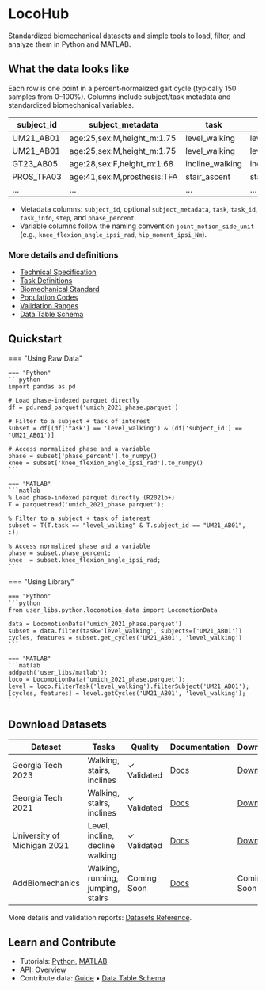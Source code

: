<!-- removed homepage title hiding and hero styles -->

# LocoHub

Standardized biomechanical datasets and simple tools to load, filter, and analyze them in Python and MATLAB.

## What the data looks like

Each row is one point in a percent‑normalized gait cycle (typically 150 samples from 0–100%). Columns include subject/task metadata and standardized biomechanical variables.

| subject_id | subject_metadata            | task           | task_id               | task_info                       | step | phase_percent | knee_flexion_angle_ipsi_rad | hip_moment_ipsi_Nm |
|------------|-----------------------------|----------------|-----------------------|----------------------------------|------|---------------|-----------------------------|--------------------|
| UM21_AB01  | age:25,sex:M,height_m:1.75 | level_walking  | level_walking_normal  | speed_m_s:1.2,incline_deg:0     | 1    | 0.0           | 0.524                       | 0.85               |
| UM21_AB01  | age:25,sex:M,height_m:1.75 | level_walking  | level_walking_normal  | speed_m_s:1.2,incline_deg:0     | 1    | 0.67          | 0.541                       | 0.82               |
| GT23_AB05  | age:28,sex:F,height_m:1.68 | incline_walking| incline_10deg         | speed_m_s:1.0,incline_deg:10    | 3    | 0.0           | 0.698                       | 0.90               |
| PROS_TFA03 | age:41,sex:M,prosthesis:TFA | stair_ascent   | stair_ascent_17cm     | step_height_m:0.17,step_w_m:0.28| 2    | 0.0           | 0.873                       | 1.10               |
| …          | …                           | …              | …                     | …                                | …    | …             | …                           | …                  |

- Metadata columns: `subject_id`, optional `subject_metadata`, `task`, `task_id`, `task_info`, `step`, and `phase_percent`.
- Variable columns follow the naming convention `joint_motion_side_unit` (e.g., `knee_flexion_angle_ipsi_rad`, `hip_moment_ipsi_Nm`).

### More details and definitions

- [Technical Specification](reference/standard_spec/standard_spec.md)
- [Task Definitions](reference/standard_spec/task_definitions.md)
- [Biomechanical Standard](reference/biomechanical_standard.md)
- [Population Codes](reference/population_codes.md)
- [Validation Ranges](reference/standard_spec/validation_ranges.md)
- [Data Table Schema](contributing/contributing_skeleton.md)

## Quickstart

=== "Using Raw Data"

    === "Python"
    ```python
    import pandas as pd

    # Load phase-indexed parquet directly
    df = pd.read_parquet('umich_2021_phase.parquet')

    # Filter to a subject + task of interest
    subset = df[(df['task'] == 'level_walking') & (df['subject_id'] == 'UM21_AB01')]

    # Access normalized phase and a variable
    phase = subset['phase_percent'].to_numpy()
    knee = subset['knee_flexion_angle_ipsi_rad'].to_numpy()
    ```

    === "MATLAB"
    ```matlab
    % Load phase-indexed parquet directly (R2021b+)
    T = parquetread('umich_2021_phase.parquet');

    % Filter to a subject + task of interest
    subset = T(T.task == "level_walking" & T.subject_id == "UM21_AB01", :);

    % Access normalized phase and a variable
    phase = subset.phase_percent;
    knee  = subset.knee_flexion_angle_ipsi_rad;
    ```

=== "Using Library"

    === "Python"
    ```python
    from user_libs.python.locomotion_data import LocomotionData

    data = LocomotionData('umich_2021_phase.parquet')
    subset = data.filter(task='level_walking', subjects=['UM21_AB01'])
    cycles, features = subset.get_cycles('UM21_AB01', 'level_walking')
    ```

    === "MATLAB"
    ```matlab
    addpath('user_libs/matlab');
    loco = LocomotionData('umich_2021_phase.parquet');
    level = loco.filterTask('level_walking').filterSubject('UM21_AB01');
    [cycles, features] = level.getCycles('UM21_AB01', 'level_walking');
    ```

<!-- Removed trust indicators for a simpler, utilitarian homepage -->

## Download Datasets

| Dataset | Tasks | Quality | Documentation | Download |
|---------|-------|---------|---------------|----------|
| Georgia Tech 2023 | Walking, stairs, inclines | ✓ Validated | [Docs](reference/datasets_documentation/dataset_gtech_2023.md) | [Download](https://www.dropbox.com/scl/fo/mhkiv4d3zvnbtdlujvgje/ACPxjnoj6XxL60QZCuK1WCw?rlkey=nm5a22pktlcemud4gzod3ow09&dl=0) |
| Georgia Tech 2021 | Walking, stairs, inclines | ✓ Validated | [Docs](reference/datasets_documentation/dataset_gtech_2021.md) | [Download](https://www.dropbox.com/scl/fo/mhkiv4d3zvnbtdlujvgje/ACPxjnoj6XxL60QZCuK1WCw?rlkey=nm5a22pktlcemud4gzod3ow09&dl=0) |
| University of Michigan 2021 | Level, incline, decline walking | ✓ Validated | [Docs](reference/datasets_documentation/dataset_umich_2021.md) | [Download](https://www.dropbox.com/scl/fo/mhkiv4d3zvnbtdlujvgje/ACPxjnoj6XxL60QZCuK1WCw?rlkey=nm5a22pktlcemud4gzod3ow09&dl=0) |
| AddBiomechanics | Walking, running, jumping, stairs | Coming Soon | [Docs](reference/datasets_documentation/dataset_addbiomechanics.md) | Coming Soon |

More details and validation reports: [Datasets Reference](reference/datasets_documentation/).

## Learn and Contribute

- Tutorials: [Python](users/tutorials/python/), [MATLAB](users/tutorials/matlab/)
- API: [Overview](users/api/api-index.md)
- Contribute data: [Guide](contributing/conversion_guide.md) • [Data Table Schema](contributing/contributing_skeleton.md)
